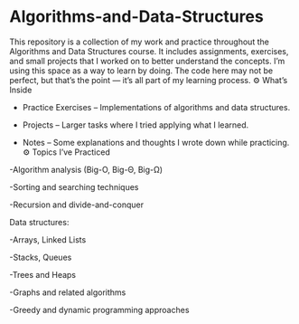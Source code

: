 # Algorithms-and-Data-Structures
This repository is a collection of my work and practice throughout the Algorithms and Data Structures course. It includes assignments, exercises, and small projects that I worked on to better understand the concepts.
I’m using this space as a way to learn by doing. The code here may not be perfect, but that’s the point — it’s all part of my learning process.
⚙️ What’s Inside

- Practice Exercises – Implementations of algorithms and data structures.

- Projects – Larger tasks where I tried applying what I learned.

- Notes – Some explanations and thoughts I wrote down while practicing.
⚙️ Topics I’ve Practiced

-Algorithm analysis (Big-O, Big-Θ, Big-Ω)

-Sorting and searching techniques

-Recursion and divide-and-conquer

Data structures:

-Arrays, Linked Lists

-Stacks, Queues

-Trees and Heaps

-Graphs and related algorithms

-Greedy and dynamic programming approaches
